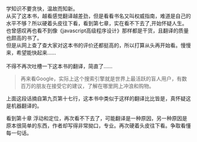 学知识不要贪快，温故而知新。
<br>
从买了这本书，越看感觉翻译越差劲，但是看看书名又叫权威指南，难道是自己的水平不够？所以硬着头皮往下看，看到第七章，实在看不下去了,开始怀疑人生。也曾感叹再也看不到像《javascript高级程序设计》那样都是干货，且翻译的质量也颇高的书了。
<br>
但是从网上查了查大家对这本书的评价还都挺高的，所以打算从头再开始看。慢慢来，希望能快起来……
<br>
<br>
不得不再次吐槽一下这本书的翻译，简直了……
>再来看Google，实际上这个搜索引擎就是世界上最活跃的盲人用户，有数百万的朋友在接受它的建议，了解在哪里网上冲浪和购物。

上面这段话摘自第九页第十七行，这本书中类似于这样的翻译比比皆是，真怀疑这是机器翻译的。

看到第十章 浮动和定位，再次看不下去了，可能翻译是一种原因，另一种原因是原本很简单的东西，作者却写得非常拗口，专业。再次硬着头皮往下看。争取看懂每一句话。